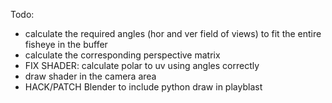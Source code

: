 Todo:
* calculate the required angles (hor and ver field of views) to fit the entire fisheye in the buffer
* calculate the corresponding perspective matrix
* FIX SHADER: calculate polar to uv using angles correctly
* draw shader in the camera area
* HACK/PATCH Blender to include python draw in playblast
